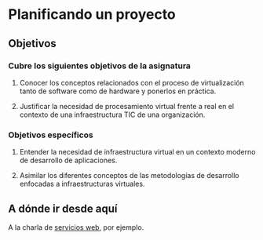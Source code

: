 # Planificando un proyecto

<!--@
prev: 0.Infraestructura
-->

<div class="objetivos" markdown="1">

## Objetivos

### Cubre los siguientes objetivos de la asignatura

1. Conocer los conceptos relacionados con el proceso de virtualización
   tanto de software como de hardware y ponerlos en práctica.

2. Justificar la necesidad de procesamiento virtual frente a real en el
   contexto de una infraestructura TIC de una organización.

### Objetivos específicos

1. Entender la necesidad de infraestructura virtual en un contexto
   moderno de desarrollo de aplicaciones.

2. Asimilar los diferentes conceptos de las metodologías de desarrollo
   enfocadas a infraestructuras virtuales.

</div>

## A dónde ir desde aquí

A la charla de [servicios web](https://jj.github.io/pilas/#/), por ejemplo.
